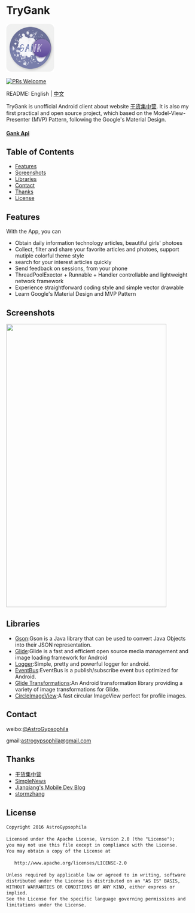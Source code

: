 # TryGank

<img src="./TryGankLib/Common/ResModule/src/main/res/mipmap-xxxhdpi/ic_launcher.png" width="128" height="128" />


[![PRs Welcome](https://img.shields.io/badge/PRs-welcome-brightgreen.svg)](https://github.com/AstroGypsophila/TryGank/pulls)

README: English | [中文](https://github.com/AstroGypsophila/TryGank/blob/master/README-zh.md)

TryGank is unofficial Android client about website [干货集中营][gank]. It is also my first practical and open source project, which based on the Model-View-Presenter (MVP) Pattern, following the Google's Material Design.

#### [Gank Api](http://gank.io/api)

## Table of Contents
- [Features](#features)
- [Screenshots](#screenshots)
- [Libraries](#libraries)
- [Contact](#contact)
- [Thanks](#thanks)
- [License](#license)

## Features

With the App, you can

- Obtain daily information technology articles, beautiful girls' photoes
- Collect, filter and share your favorite articles and photoes,	
  support mutiple colorful theme style
- search for your interest articles quickly
- Send feedback on sessions, from your phone
- ThreadPoolExector + Runnable + Handler controllable and lightweight network framework
- Experience straightforward coding style and simple vector drawable
- Learn Google's Material Design and MVP Pattern

## Screenshots

<img src="./screenshots/run.gif" width="428" height="757" />

## Libraries

- [Gson](https://github.com/google/gson):Gson is a Java library that can be used to convert Java Objects into their JSON representation.
- [Glide](https://github.com/bumptech/glide):Glide is a fast and efficient open source media management and image loading framework for Android
- [Logger](https://github.com/orhanobut/logger):Simple, pretty and powerful logger for android.
- [EventBus](https://github.com/greenrobot/EventBus):EventBus is a publish/subscribe event bus optimized for Android.
- [Glide Transformations](https://github.com/wasabeef/glide-transformations):An Android transformation library providing a variety of image transformations for Glide.
- [CircleImageView](https://github.com/hdodenhof/CircleImageView):A fast circular ImageView perfect for profile images.


## Contact

weibo:[@AstroGypsophila](http://weibo.com/526345007) 

gmail:[astrogypsophila@gmail.com](mailto:astrogypsophila@gmail.com)


## Thanks

- [干货集中营][gank]
- [SimpleNews](https://github.com/liuling07/SimpleNews)
- [Jianqiang's Mobile Dev Blog](http://www.cnblogs.com/Jax/)
- [stormzhang](http://stormzhang.com/android/2016/03/13/gradle-config/)

## License

    Copyright 2016 AstroGypsophila

    Licensed under the Apache License, Version 2.0 (the "License");
    you may not use this file except in compliance with the License.
    You may obtain a copy of the License at

       http://www.apache.org/licenses/LICENSE-2.0

    Unless required by applicable law or agreed to in writing, software
    distributed under the License is distributed on an "AS IS" BASIS,
    WITHOUT WARRANTIES OR CONDITIONS OF ANY KIND, either express or implied.
    See the License for the specific language governing permissions and
    limitations under the License.



[gank]: http://gank.io/
